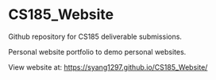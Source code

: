 # CS185_Website

Github repository for CS185 deliverable submissions.

Personal website portfolio to demo personal websites.

View website at: https://syang1297.github.io/CS185_Website/
